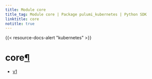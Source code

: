 ```yaml
---
title: Module core
title_tag: Module core | Package pulumi_kubernetes | Python SDK
linktitle: core
notitle: true
---
```


{{< resource-docs-alert "kubernetes" >}}

<div class="section" id="core">
<h1>core<a class="headerlink" href="#core" title="Permalink to this headline">¶</a></h1>
<div class="toctree-wrapper compound">
<ul>
<li class="toctree-l1"><a class="reference internal" href="v1/">v1</a></li>
</ul>
</div>
</div>

